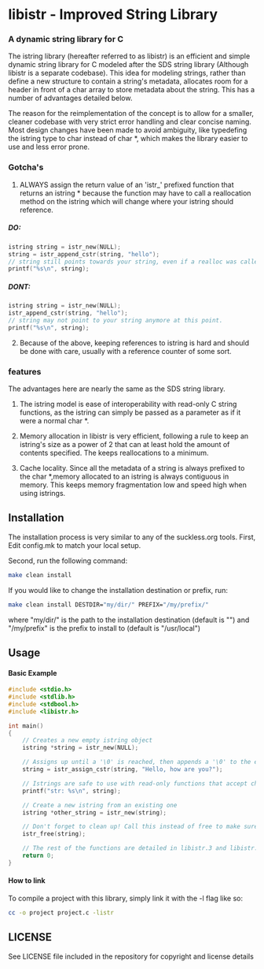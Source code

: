 libistr - Improved String Library
========

### A dynamic string library for C

The istring library (hereafter referred to as libistr) is an efficient and 
simple dynamic string library for C modeled after the SDS string library
(Although libistr is a separate codebase). This idea for modeling
strings, rather than define a new structure to contain a string's metadata, 
allocates room for a header in front of a char array to store metadata about the string.
This has a number of advantages detailed below.

The reason for the reimplementation of the concept is to allow for a smaller, 
cleaner codebase with very strict error handling and clear concise naming.
Most design changes have been made to avoid ambiguity, like typedefing 
the istring type to char instead of char \*, which makes the library easier to 
use and less error prone.

### Gotcha's
1. ALWAYS assign the return value of an 'istr\_' prefixed function that returns
an istring * because the function may have to call a reallocation method on the istring
which will change where your istring should reference.
##### DO:
``` C
istring string = istr_new(NULL);
string = istr_append_cstr(string, "hello");
// string still points towards your string, even if a realloc was called.
printf("%s\n", string);
```
##### DONT:
``` C
istring string = istr_new(NULL);
istr_append_cstr(string, "hello");
// string may not point to your string anymore at this point.
printf("%s\n", string);
```

2. Because of the above, keeping references to istring is hard and should
be done with care, usually with a reference counter of some sort.

### features
The advantages here are nearly the same as the SDS string library.

1. The istring model is ease of interoperability with read-only C string
functions, as the istring can simply be passed as a parameter as if it
were a normal char \*.

2. Memory allocation in libistr is very efficient, following a rule to 
keep an istring's size as a power of 2 that can at least hold the amount
of contents specified. The keeps reallocations to a minimum.

3. Cache locality. Since all the metadata of a string is always prefixed to the
char \*,memory allocated to an istring is always contiguous in memory.
This keeps memory fragmentation low and speed high when using istrings.

## Installation

The installation process is very similar to any of the suckless.org tools. 
First, Edit config.mk to match your local setup.

Second, run the following command:
```sh
make clean install
```

If you would like to change the installation destination or prefix, run:
```sh
make clean install DESTDIR="my/dir/" PREFIX="/my/prefix/"
```
where "my/dir/" is the path to the installation destination (default is "")
and "/my/prefix" is the prefix to install to (default is "/usr/local")

## Usage

#### Basic Example
``` C
#include <stdio.h>
#include <stdlib.h>
#include <stdbool.h>
#include <libistr.h>

int main()
{
	// Creates a new empty istring object
	istring *string = istr_new(NULL);

	// Assigns up until a '\0' is reached, then appends a '\0' to the end
	string = istr_assign_cstr(string, "Hello, how are you?");

	// Istrings are safe to use with read-only functions that accept char *.
	printf("str: %s\n", string);

	// Create a new istring from an existing one
	istring *other_string = istr_new(string);

	// Don't forget to clean up! Call this instead of free to make sure metadata is free'd too
	istr_free(string);

	// The rest of the functions are detailed in libistr.3 and libistr.h
	return 0;
}
```

#### How to link
To compile a project with this library, simply link it with the -l flag like so:
```sh
cc -o project project.c -listr
```

## LICENSE

See LICENSE file included in the repository for copyright and license details
